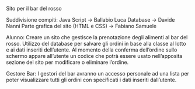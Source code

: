 Sito per il bar del rosso

Suddivisione compiti:
Java Script -> Ballabio Luca
Database -> Davide Nanni
Parte grafica del sito (HTML e CSS) -> Fabiano Samuele

Alunno:
Creare un sito che gestisce la prenotazione degli alimenti al bar del rosso.
Utilizzo del database per salvare gli ordini in base alla classe al lotto e ai dati inseriti dell’utente.
Al momento della conferma dell’ordine sullo schermo appare all’utente un codice che potrà essere usato nell’apposita sezione del sito per modificare o eliminare l’ordine.


Gestore Bar:
I gestori del bar avranno un accesso personale ad una lista per poter visualizzare tutti gli ordini con specificati i dati inseriti dall’utente.

